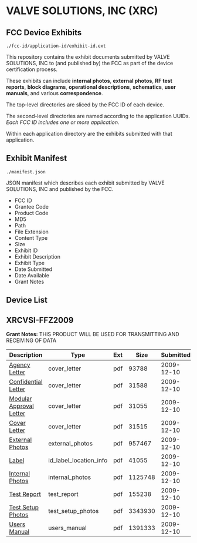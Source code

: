 # VALVE SOLUTIONS, INC (XRC)
## FCC Device Exhibits

```
./fcc-id/application-id/exhibit-id.ext
```

This repository contains the exhibit documents submitted by VALVE SOLUTIONS, INC to (and published by) the FCC as part of the device certification process.

These exhibits can include **internal photos**, **external photos**, **RF test reports**, **block diagrams**, **operational descriptions**, **schematics**, **user manuals**, and various **correspondence**.

The top-level directories are sliced by the FCC ID of each device.

The second-level directories are named according to the application UUIDs. *Each FCC ID includes one or more application.*

Within each application directory are the exhibits submitted with that application. 

## Exhibit Manifest

```
./manifest.json
```

JSON manifest which describes each exhibit submitted by VALVE SOLUTIONS, INC and published by the FCC.

- FCC ID
- Grantee Code
- Product Code
- MD5
- Path
- File Extension
- Content Type
- Size
- Exhibit ID
- Exhibit Description
- Exhibit Type
- Date Submitted
- Date Available
- Grant Notes

## Device List
## XRCVSI-FFZ2009
**Grant Notes:** THIS PRODUCT WILL BE USED FOR TRANSMITTING AND RECEIVING OF DATA

| Description | Type | Ext | Size | Submitted | Available |
| ----------- | ---- | --- | ---- | --------- | --------- |
| [Agency Letter](XRCVSI-FFZ2009/575596822509f44a7f9102af61f57e40/1211792.pdf) | cover_letter | pdf | 93788 | 2009-12-10 | 2009-12-10 |
| [Confidential Letter](XRCVSI-FFZ2009/575596822509f44a7f9102af61f57e40/1211793.pdf) | cover_letter | pdf | 31588 | 2009-12-10 | 2009-12-10 |
| [Modular Approval Letter](XRCVSI-FFZ2009/575596822509f44a7f9102af61f57e40/1211799.pdf) | cover_letter | pdf | 31055 | 2009-12-10 | 2009-12-10 |
| [Cover Letter](XRCVSI-FFZ2009/575596822509f44a7f9102af61f57e40/1211800.pdf) | cover_letter | pdf | 31515 | 2009-12-10 | 2009-12-10 |
| [External Photos](XRCVSI-FFZ2009/575596822509f44a7f9102af61f57e40/1211794.pdf) | external_photos | pdf | 957467 | 2009-12-10 | 2009-12-10 |
| [Label](XRCVSI-FFZ2009/575596822509f44a7f9102af61f57e40/1211796.pdf) | id_label_location_info | pdf | 41055 | 2009-12-10 | 2009-12-10 |
| [Internal Photos](XRCVSI-FFZ2009/575596822509f44a7f9102af61f57e40/1211795.pdf) | internal_photos | pdf | 1125748 | 2009-12-10 | 2009-12-10 |
| [Test Report](XRCVSI-FFZ2009/575596822509f44a7f9102af61f57e40/1211801.pdf) | test_report | pdf | 155238 | 2009-12-10 | 2009-12-10 |
| [Test Setup Photos](XRCVSI-FFZ2009/575596822509f44a7f9102af61f57e40/1211797.pdf) | test_setup_photos | pdf | 3343930 | 2009-12-10 | 2009-12-10 |
| [Users Manual](XRCVSI-FFZ2009/575596822509f44a7f9102af61f57e40/1211798.pdf) | users_manual | pdf | 1391333 | 2009-12-10 | 2009-12-10 |
